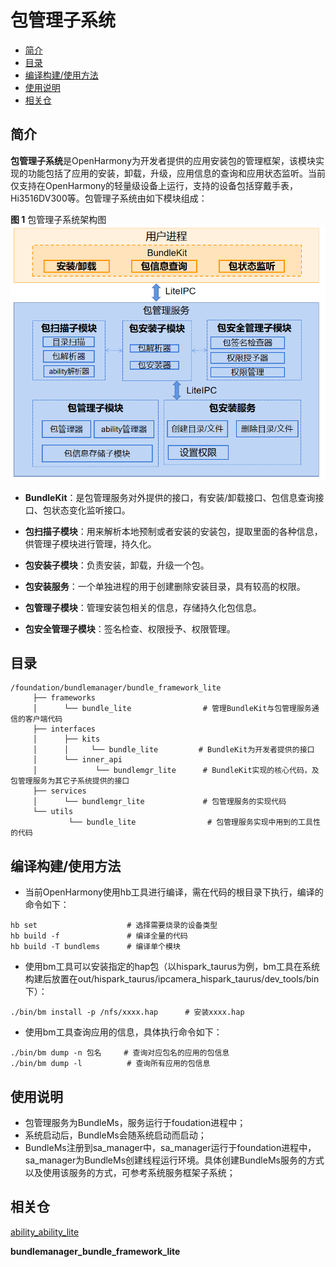 # 包管理子系统<a name="ZH-CN_TOPIC_0000001061838370"></a>

-   [简介](#section11660541593)
-   [目录](#section1464106163817)
-   [编译构建/使用方法](#section1464106163819)
-   [使用说明](#section1464106163820)
-   [相关仓](#section93061357133720)

## 简介<a name="section11660541593"></a>

**包管理子系统**是OpenHarmony为开发者提供的应用安装包的管理框架，该模块实现的功能包括了应用的安装，卸载，升级，应用信息的查询和应用状态监听。当前仅支持在OpenHarmony的轻量级设备上运行，支持的设备包括穿戴手表，Hi3516DV300等。包管理子系统由如下模块组成：

**图 1**  包管理子系统架构图<a name="fig1047932418305"></a>  
![](figures/包管理组件框架图.png "包管理组件框架图")

-   **BundleKit**：是包管理服务对外提供的接口，有安装/卸载接口、包信息查询接口、包状态变化监听接口。
-   **包扫描子模块**：用来解析本地预制或者安装的安装包，提取里面的各种信息，供管理子模块进行管理，持久化。

-   **包安装子模块**：负责安装，卸载，升级一个包。
-   **包安装服务**：一个单独进程的用于创建删除安装目录，具有较高的权限。

-   **包管理子模块**：管理安装包相关的信息，存储持久化包信息。

-   **包安全管理子模块**：签名检查、权限授予、权限管理。

## 目录<a name="section1464106163817"></a>

```
/foundation/bundlemanager/bundle_framework_lite
     ├── frameworks
     │      └── bundle_lite                # 管理BundleKit与包管理服务通信的客户端代码
     ├── interfaces
     │      ├── kits
     │      │     └── bundle_lite         # BundleKit为开发者提供的接口
     │      └── inner_api
     │             └── bundlemgr_lite      # BundleKit实现的核心代码，及包管理服务为其它子系统提供的接口
     ├── services
     │      └── bundlemgr_lite             # 包管理服务的实现代码
     └── utils
             └── bundle_lite                # 包管理服务实现中用到的工具性的代码
```

## 编译构建/使用方法 <a name="section1464106163819"></a>

-  当前OpenHarmony使用hb工具进行编译，需在代码的根目录下执行，编译的命令如下：
```
hb set                    # 选择需要烧录的设备类型
hb build -f               # 编译全量的代码
hb build -T bundlems      # 编译单个模块
```
-  使用bm工具可以安装指定的hap包（以hispark\_taurus为例，bm工具在系统构建后放置在out/hispark\_taurus/ipcamera\_hispark\_taurus/dev\_tools/bin下）：

```
./bin/bm install -p /nfs/xxxx.hap      # 安装xxxx.hap
```
-  使用bm工具查询应用的信息，具体执行命令如下：

```
./bin/bm dump -n 包名     # 查询对应包名的应用的包信息
./bin/bm dump -l          # 查询所有应用的包信息
```

## 使用说明 <a name="section1464106163820"></a>

-   包管理服务为BundleMs，服务运行于foudation进程中；
-   系统启动后，BundleMs会随系统启动而启动；
-   BundleMs注册到sa\_manager中，sa\_manager运行于foundation进程中，sa\_manager为BundleMs创建线程运行环境。具体创建BundleMs服务的方式以及使用该服务的方式，可参考系统服务框架子系统；


## 相关仓<a name="section93061357133720"></a>

[ability\_ability\_lite](https://gitee.com/openharmony/ability_ability_lite/blob/master/README_zh.md)

**bundlemanager\_bundle\_framework\_lite**

